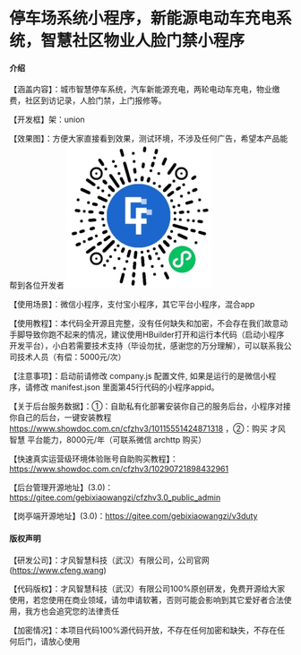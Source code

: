 # 停车场系统小程序，新能源电动车充电系统，智慧社区物业人脸门禁小程序

#### 介绍
【涵盖内容】：城市智慧停车系统，汽车新能源充电，两轮电动车充电，物业缴费，社区到访记录，人脸门禁，上门报修等。

【开发框】架：union

【效果图】：方便大家直接看到效果，测试环境，不涉及任何广告，希望本产品能帮到各位开发者
![输入图片说明](8324125faa64476446ee157fde9ecb5.jpg)

【使用场景】：微信小程序，支付宝小程序，其它平台小程序，混合app

【使用教程】：本代码全开源且完整，没有任何缺失和加密，不会存在我们故意动手脚导致你跑不起来的情况，建议使用HBuilder打开和运行本代码（启动小程序开发平台），小白若需要技术支持（毕设勿扰，感谢您的万分理解），可以联系我公司技术人员（有偿：5000元/次）

【注意事项】：启动前请修改  company.js 配置文件, 如果是运行的是微信小程序，请修改 manifest.json 里面第45行代码的小程序appid。

【关于后台服务数据】：①：自助私有化部署安装你自己的服务后台，小程序对接你自己的后台，一键安装教程 https://www.showdoc.com.cn/cfzhv3/10115551424871318 ，②：购买 才风智慧 平台能力，8000元/年（可联系微信 archttp 购买）

【快速真实运营级环境体验账号自助购买教程】：https://www.showdoc.com.cn/cfzhv3/10290721898432961

【后台管理开源地址】(3.0)：https://gitee.com/gebixiaowangzi/cfzhv3.0_public_admin

【岗亭端开源地址】(3.0)：https://gitee.com/gebixiaowangzi/v3duty

#### 版权声明

 【研发公司】：才风智慧科技（武汉）有限公司，公司官网(https://www.cfeng.wang)

 【代码版权】：才风智慧科技（武汉）有限公司100%原创研发，免费开源给大家使用，若您使用在商业领域，请勿申请软著，否则可能会影响到其它爱好者合法使用，我方也会追究您的法律责任

 【加密情况】：本项目代码100%源代码开放，不存在任何加密和缺失，不存在任何后门，请放心使用


